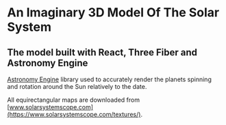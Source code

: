# An Imaginary 3D Model Of The Solar System

## The model built with React, Three Fiber and Astronomy Engine

[Astronomy Engine](https://github.com/cosinekitty/astronomy) library used to accurately render the planets spinning and rotation around the Sun relatively to the date.

All equirectangular maps are downloaded from [www.solarsystemscope.com](https://www.solarsystemscope.com/textures/).

